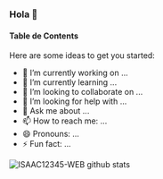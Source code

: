 ### Hola 👋


#### Table de Contents


Here are some ideas to get you started:

- 🔭 I’m currently working on ...
- 🌱 I’m currently learning ...
- 👯 I’m looking to collaborate on ...
- 🤔 I’m looking for help with ...
- 💬 Ask me about ...
- 📫 How to reach me: ...
- 😄 Pronouns: ...
- ⚡ Fun fact: ...

![ISAAC12345-WEB github stats](https://github-readme-stats.vercel.app/api?username=ISAAC12345-WEB&show_icons=true)
